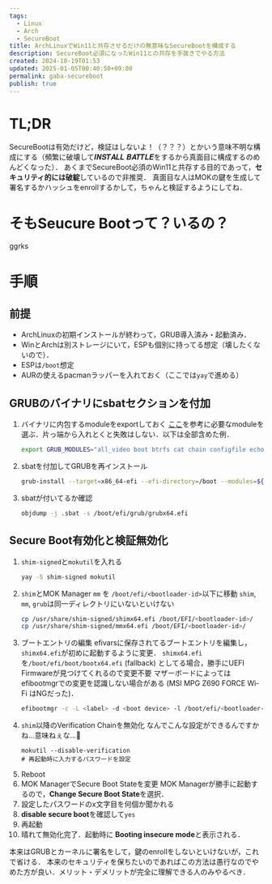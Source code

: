 ```yaml
---
tags:
  - Linux
  - Arch
  - SecureBoot
title: ArchLinuxでWin11と共存させるだけの無意味なSecureBootを構成する
description: SecureBoot必須になったWin11との共存を手抜きでやる方法
created: 2024-10-19T01:53
updated: 2025-01-05T00:40:50+09:00
permalink: gaba-secureboot
publish: true
---
```

# TL;DR

SecureBootは有効だけど，検証はしないよ！（？？？）とかいう意味不明な構成にする（頻繁に破壊して𝑰𝑵𝑺𝑻𝑨𝑳𝑳 𝑩𝑨𝑻𝑻𝑳𝑬をするから真面目に構成するのめんどくなった）．
あくまでSecureBoot必須のWin11と共存する目的であって，**セキュリティ的には破綻**しているので非推奨．
真面目な人はMOKの鍵を生成して署名するかハッシュをenrollするかして，ちゃんと検証するようにしてね．

# そもSeucure Bootって？いるの？

ggrks

# 手順

## 前提

- ArchLinuxの初期インストールが終わって，GRUB導入済み・起動済み．
- WinとArchは別ストレージにいて，ESPも個別に持ってる想定（壊したくないので）．
- ESPは`/boot`想定
- AURの使えるpacmanラッパーを入れておく（ここでは`yay`で進める）

## GRUBのバイナリにsbatセクションを付加

1. バイナリに内包するmoduleをexportしておく
   [ここ](https://git.launchpad.net/~ubuntu-core-dev/grub/+git/ubuntu/tree/debian/build-efi-images)を参考に必要なmoduleを選ぶ．片っ端から入れとくと失敗はしない．以下は全部含めた例．
   ```bash
   export GRUB_MODULES="all_video boot btrfs cat chain configfile echo efifwsetup efinet ext2 fat font gettext gfxmenu gfxterm gfxterm_background gzio halt help hfsplus iso9660 jpeg keystatus loadenv loopback linux ls lsefi lsefimmap lsefisystab lssal memdisk minicmd normal ntfs part_apple part_msdos part_gpt password_pbkdf2 peimage png probe reboot regexp search search_fs_uuid search_fs_file search_label serial sleep smbios squash4 test tpm true video xfs zfs zfscrypt zfsinfo cryptodisk gcry_arcfour gcry_blowfish gcry_camellia gcry_cast5 gcry_crc gcry_des gcry_dsa gcry_idea gcry_md4 gcry_md5 gcry_rfc2268 gcry_rijndael gcry_rmd160 gcry_rsa gcry_seed gcry_serpent gcry_sha1 gcry_sha256 gcry_sha512 gcry_tiger gcry_twofish gcry_whirlpool luks lvm mdraid09 mdraid1x raid5rec raid6rec"
   ```
2. sbatを付加してGRUBを再インストール
   ```bash
   grub-install --target=x86_64-efi --efi-directory=/boot --modules=${GRUB_MODULES} --sbat /usr/share/grub/sbat.csv
   ```
3. sbatが付いてるか確認
   ```bash
   objdump -j .sbat -s /boot/efi/grub/grubx64.efi
   ```

## Secure Boot有効化と検証無効化

1. `shim-signed`と`mokutil`を入れる
   ```bash
   yay -S shim-signed mokutil
   ```
2. `shim`とMOK Manager `mm` を `/boot/efi/<bootloader-id>`以下に移動
   `shim`, `mm`, `grub`は同一ディレクトリにいないといけない
   ```bash
   cp /usr/share/shim-signed/shimx64.efi /boot/EFI/<bootloader-id>/
   cp /usr/share/shim-signed/mmx64.efi /boot/EFI/<bootloader-id>/
   ```
3. ブートエントリの編集
   efivarsに保存されてるブートエントリを編集し，`shimx64.efi`が初めに起動するように変更．
   `shimx64.efi`を`/boot/efi/boot/bootx64.efi` (fallback) としてる場合，勝手にUEFI Firmwareが見つけてくれるので変更不要
   マザーボードによってはefibootmgrでの変更を認識しない場合がある (MSI MPG Z690 FORCE Wi-Fi はNGだった)．
   ```bash
   efibootmgr -c -L <label> -d <boot device> -l /boot/efi/<bootloader-id>/shimx64.efi
   ```
4. `shim`以降のVerification Chainを無効化
   なんでこんな設定ができるんですかね…意味ねぇな…🤔
   ```
   mokutil --disable-verification
   # 再起動時に入力するパスワードを設定
   ```
5. Reboot
6. MOK ManagerでSecure Boot Stateを変更
   MOK Managerが勝手に起動するので，**Change Secure Boot State**を選択．
7. 設定したパスワードのx文字目を何個か聞かれる
8. **disable secure boot**を確認して`yes`
9. 再起動
10. 晴れて無効化完了．起動時に **Booting insecure mode**と表示される．

本来はGRUBとカーネルに署名をして，鍵のenrollをしないといけないが，これで省ける．
本来のセキュリティを保ちたいのであればこの方法は愚行なのでやめた方が良い．メリット・デメリットが完全に理解できる人のみやるべき．
